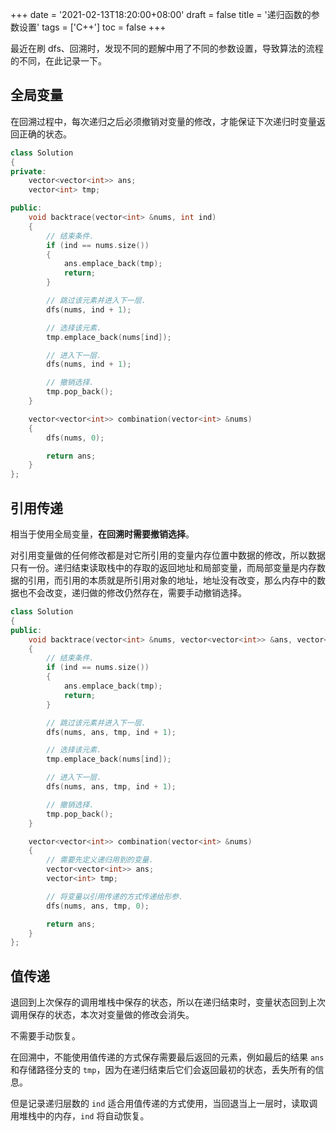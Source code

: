+++
date = '2021-02-13T18:20:00+08:00'
draft = false
title = '递归函数的参数设置'
tags = ['C++']
toc = false
+++

最近在刷 dfs、回溯时，发现不同的题解中用了不同的参数设置，导致算法的流程的不同，在此记录一下。

## 全局变量

在回溯过程中，每次递归之后必须撤销对变量的修改，才能保证下次递归时变量返回正确的状态。

```c++
class Solution
{
private:
    vector<vector<int>> ans;
    vector<int> tmp;

public:
    void backtrace(vector<int> &nums, int ind)
    {
        // 结束条件.
        if (ind == nums.size())
        {
            ans.emplace_back(tmp);
            return;
        }

        // 跳过该元素并进入下一层.
        dfs(nums, ind + 1);

        // 选择该元素.
        tmp.emplace_back(nums[ind]);

        // 进入下一层.
        dfs(nums, ind + 1);

        // 撤销选择.
        tmp.pop_back();
    }

    vector<vector<int>> combination(vector<int> &nums)
    {
        dfs(nums, 0);

        return ans;
    }
};

```

## 引用传递

相当于使用全局变量，**在回溯时需要撤销选择**。

对引用变量做的任何修改都是对它所引用的变量内存位置中数据的修改，所以数据只有一份。递归结束读取栈中的存取的返回地址和局部变量，而局部变量是内存数据的引用，而引用的本质就是所引用对象的地址，地址没有改变，那么内存中的数据也不会改变，递归做的修改仍然存在，需要手动撤销选择。

```c++
class Solution
{
public:
    void backtrace(vector<int> &nums, vector<vector<int>> &ans, vector<int> &tmp, int ind)
    {
        // 结束条件.
        if (ind == nums.size())
        {
            ans.emplace_back(tmp);
            return;
        }

        // 跳过该元素并进入下一层.
        dfs(nums, ans, tmp, ind + 1);

        // 选择该元素.
        tmp.emplace_back(nums[ind]);

        // 进入下一层.
        dfs(nums, ans, tmp, ind + 1);

        // 撤销选择.
        tmp.pop_back();
    }

    vector<vector<int>> combination(vector<int> &nums)
    {
        // 需要先定义递归用到的变量.
        vector<vector<int>> ans;
        vector<int> tmp;

        // 将变量以引用传递的方式传递给形参.
        dfs(nums, ans, tmp, 0);

        return ans;
    }
};

```

## 值传递

退回到上次保存的调用堆栈中保存的状态，所以在递归结束时，变量状态回到上次调用保存的状态，本次对变量做的修改会消失。

不需要手动恢复。

在回溯中，不能使用值传递的方式保存需要最后返回的元素，例如最后的结果 `ans` 和存储路径分支的 `tmp`，因为在递归结束后它们会返回最初的状态，丢失所有的信息。

但是记录递归层数的 `ind` 适合用值传递的方式使用，当回退当上一层时，读取调用堆栈中的内存，`ind` 将自动恢复。

